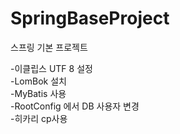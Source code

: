 # SpringBaseProject

스프링 기본 프로젝트

-이클립스 UTF 8 설정 </br>
-LomBok 설치 </br>
-MyBatis 사용 </br>
-RootConfig 에서 DB 사용자 변경 </br>
-히카리 cp사용 </br>
